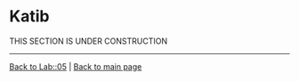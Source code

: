 # Katib

THIS SECTION IS UNDER CONSTRUCTION

---

[Back to Lab::05](../05-Pipelines/Readme.md) | [Back to main page](../Readme.md)

